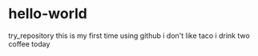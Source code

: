 # hello-world
try_repository
this is my first time using github
i don't like taco
i drink two coffee today
